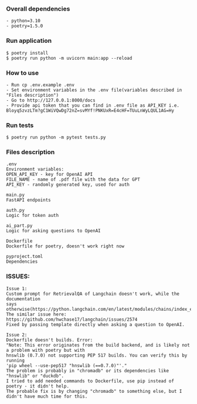 ### Overall dependencies
    - python=3.10
    - poetry=1.5.0

### Run application
    $ poetry install
    $ poetry run python -m uvicorn main:app --reload

### How to use
    - Run cp .env.example .env
    - Set environment variables in the .env file(variables described in "Files description")
    - Go to http://127.0.0.1:8000/docs
    - Provide api token that you can find in .env file as API_KEY i.e. Bloyq5zvzLTm?gC1WiVQwDg72nZ=svMYf!PNKUxR=E4cHF=TUuLnWyLQUL1AG=Hy

### Run tests
    $ poetry run python -m pytest tests.py

### Files description
    .env
    Environment variables:
    OPEN_API_KEY - key for OpenAI API
    FILE_NAME - name of .pdf file with the data for GPT
    API_KEY - randomly generated key, used for auth

    main.py
    FastAPI endpoints

    auth.py
    Logic for token auth

    ai_part.py
    Logic for asking questions to OpenAI

    Dockerfile
    Dockerfile for poetry, doesn't work right now

    pyproject.toml
    Dependencies

### ISSUES:
    Issue 1:
    Custom prompt for RetrievalQA of Langchain doesn't work, while the documentation
    says otherwise(https://python.langchain.com/en/latest/modules/chains/index_examples/vector_db_qa.html).
    The similar issue here: https://github.com/hwchase17/langchain/issues/2574
    Fixed by passing template directly when asking a question to OpenAI.

    Issue 2:
    Dockerfile doesn't builds. Error:
    "Note: This error originates from the build backend, and is likely not a problem with poetry but with 
    hnswlib (0.7.0) not supporting PEP 517 builds. You can verify this by running
    'pip wheel --use-pep517 "hnswlib (==0.7.0)"'."
    The problem is probably in "chromadb" or its dependencies like "hnswlib" or "duckdb".
    I tried to add needed commands to Dockerfile, use pip instead of poetry - it didn't help.
    The probable fix is by changing "chromadb" to something else, but I didn't have much time for this.
